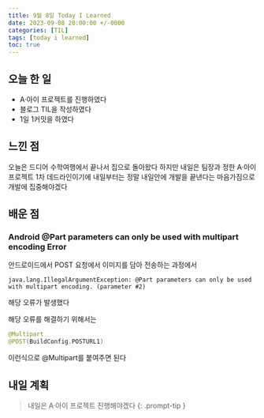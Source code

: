 ```yaml
---
title: 9월 8일 Today I Learned
date: 2023-09-08 20:00:00 +/-0000
categories: [TIL]
tags: [today i learned]
toc: true
---
```


## 오늘 한 일

* A·아이 프로젝트를 진행하였다
* 블로그 TIL을 작성하였다
* 1일 1커밋을 하였다

## 느낀 점

오늘은 드디어 수학여행에서 끝나서 집으로 돌아왔다 하지만 내일은 팀장과 정한 A·아이 프로젝트 1차 데드라인이기에 내일부터는 정말 내일안에 개발을 끝낸다는 마음가짐으로 개발에 집중해야겠다

## 배운 점

### Android @Part parameters can only be used with multipart encoding Error

안드로이드에서 POST 요청에서 이미지를 담아 전송하는 과정에서 
~~~
java.lang.IllegalArgumentException: @Part parameters can only be used with multipart encoding. (parameter #2)
~~~
해당 오류가 발생했다 

해당 오류를 해결하기 위해서는 

~~~kotlin
@Multipart
@POST(BuildConfig.POSTURL1)
~~~
이런식으로 @Multipart를 붙여주면 된다

## 내일 계획

> 내일은 A·아이 프로젝트 진행해야겠다
{: .prompt-tip }

